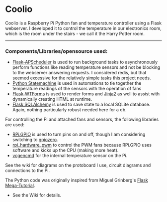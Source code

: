 # Coolio

Coolio is a Raspberry Pi Python fan and temperature controller using a Flask webserver.  I developed it to control the temperature in our electronics room, which is the room under the stairs - we call it the Harry Potter room.

---
### Components/Libraries/opensource used:
- [Flask-APScheduler](https://pypi.org/project/Flask-APScheduler/) is used to run background tasks to asynchronously perform functions like reading temperature sensors and not be blocking to the webserver answering requests.  I considered redis, but that seemed excessive for the relatively simple tasks this project needs.
- [Python Statemachine](https://python-statemachine.readthedocs.io/) is used in automations to tie together the temperature readings of the sensors with the operation of fans
- [Flask-WTForms](https://flask-wtf.readthedocs.io/en/1.2.x/) is used to render forms and [Jinja2](https://pypi.org/project/Jinja2/) as well to assist with dynamically creating HTML at runtime.
- [Flask SQLAlchemy](https://flask-sqlalchemy.palletsprojects.com/en/3.1.x/) is used to save state to a local SQLite database.  Again, nothing particularly robust needed here for a db.

For controlling the Pi and attached fans and sensors, the following libraries are used:
- [RPi.GPIO](https://pypi.org/project/RPi.GPIO/) is used to turn pins on and off, though I am considering switching to [gpiozero](https://pypi.org/project/gpiozero).
- [rpi_hardware_pwm](https://github.com/Pioreactor/rpi_hardware_pwm) to control the PWM fans because RPi.GPIO uses software and kicks up the CPU (making more heat).
- [vcgencmd](https://pypi.org/project/vcgencmd/) for the internal temperature sensor on the Pi.

See the wiki for diagrams on the protoboard I use, circuit diagrams and connections to the Pi.

The Python code was originally inspired from Miguel Grinberg's [Flask Mega-Tutorial](https://blog.miguelgrinberg.com/post/the-flask-mega-tutorial-part-i-hello-world).

- See the Wiki for details.